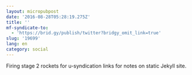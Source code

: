 ```yaml
---
layout: micropubpost
date: '2016-08-28T05:28:19.275Z'
title: ''
mf-syndicate-to:
  - 'https://brid.gy/publish/twitter?bridgy_omit_link=true'
slug: '19699'
lang: en
category: social
---
```

Firing stage 2 rockets for u-syndication links for notes on static Jekyll site.
